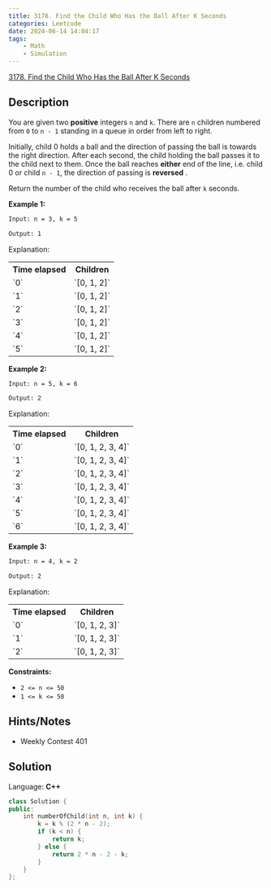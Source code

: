 ```yaml
---
title: 3178. Find the Child Who Has the Ball After K Seconds
categories: Leetcode
date: 2024-06-14 14:04:17
tags:
    - Math
    - Simulation
---
```


[3178. Find the Child Who Has the Ball After K Seconds](https://leetcode.com/problems/find-the-child-who-has-the-ball-after-k-seconds/description/)

## Description

You are given two **positive**  integers `n` and `k`. There are `n` children numbered from `0` to `n - 1` standing in a queue in order from left to right.

Initially, child 0 holds a ball and the direction of passing the ball is towards the right direction. After each second, the child holding the ball passes it to the child next to them. Once the ball reaches **either**  end of the line, i.e. child 0 or child `n - 1`, the direction of passing is **reversed** .

Return the number of the child who receives the ball after `k` seconds.

**Example 1:**

```bash
Input: n = 3, k = 5

Output: 1
```

Explanation:

<table><tbody><tr><th>Time elapsed</th><th>Children</th></tr><tr><td>`0`</td><td>`[0, 1, 2]`</td></tr><tr><td>`1`</td><td>`[0, 1, 2]`</td></tr><tr><td>`2`</td><td>`[0, 1, 2]`</td></tr><tr><td>`3`</td><td>`[0, 1, 2]`</td></tr><tr><td>`4`</td><td>`[0, 1, 2]`</td></tr><tr><td>`5`</td><td>`[0, 1, 2]`</td></tr></tbody></table>

**Example 2:**

```bash
Input: n = 5, k = 6

Output: 2
```

Explanation:

<table><tbody><tr><th>Time elapsed</th><th>Children</th></tr><tr><td>`0`</td><td>`[0, 1, 2, 3, 4]`</td></tr><tr><td>`1`</td><td>`[0, 1, 2, 3, 4]`</td></tr><tr><td>`2`</td><td>`[0, 1, 2, 3, 4]`</td></tr><tr><td>`3`</td><td>`[0, 1, 2, 3, 4]`</td></tr><tr><td>`4`</td><td>`[0, 1, 2, 3, 4]`</td></tr><tr><td>`5`</td><td>`[0, 1, 2, 3, 4]`</td></tr><tr><td>`6`</td><td>`[0, 1, 2, 3, 4]`</td></tr></tbody></table>

**Example 3:**

```bash
Input: n = 4, k = 2

Output: 2
```

Explanation:

<table><tbody><tr><th>Time elapsed</th><th>Children</th></tr><tr><td>`0`</td><td>`[0, 1, 2, 3]`</td></tr><tr><td>`1`</td><td>`[0, 1, 2, 3]`</td></tr><tr><td>`2`</td><td>`[0, 1, 2, 3]`</td></tr></tbody></table>

**Constraints:**

- `2 <= n <= 50`
- `1 <= k <= 50`

## Hints/Notes

- Weekly Contest 401

## Solution

Language: **C++**

```C++
class Solution {
public:
    int numberOfChild(int n, int k) {
        k = k % (2 * n - 2);
        if (k < n) {
            return k;
        } else {
            return 2 * n - 2 - k;
        }
    }
};
```
